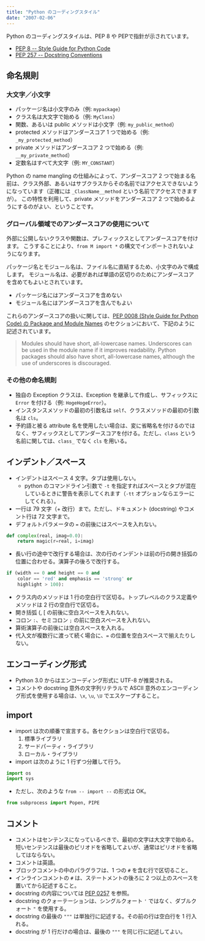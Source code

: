 ```yaml
---
title: "Python のコーディングスタイル"
date: "2007-02-06"
---
```


Python のコーディングスタイルは、PEP 8 や PEPで指針が示されています。

- [PEP 8 -- Style Guide for Python Code](https://www.python.org/dev/peps/pep-0008/)
- [PEP 257 -- Docstring Conventions](https://www.python.org/dev/peps/pep-0257/)


命名規則
----

### 大文字／小文字

- パッケージ名は小文字のみ（例: `mypackage`）
- クラス名は大文字で始める（例: `MyClass`）
- 関数、あるいは public メソッドは小文字（例: `my_public_method`）
- protected メソッドはアンダースコア 1 つで始める（例: `_my_protected_method`）
- private メソッドはアンダースコア 2 つで始める（例: `__my_private_method`）
- 定数名はすべて大文字（例: `MY_CONSTANT`）

Python の name mangling の仕組みによって、アンダースコア 2 つで始まる名前は、クラス外部、あるいはサブクラスからその名前ではアクセスできないようになっています（正確には `_ClassName__method` という名前でアクセスできますが）。
この特性を利用して、private メソッドをアンダースコア 2 つで始めるようにするのがよい、ということです。


### グローバル領域でのアンダースコアの使用について

外部に公開しないクラスや関数は、プレフィックスとしてアンダースコアを付けます。
こうすることにより、`from M import *` の構文でインポートされないようになります。

パッケージ名とモジュール名は、ファイル名に直結するため、小文字のみで構成します。
モジュール名は、必要があれば単語の区切りのためにアンダースコアを含めてもよいとされています。

- パッケージ名にはアンダースコアを含めない
- モジュール名にはアンダースコアを含んでもよい

これらのアンダースコアの扱いに関しては、[PEP 0008 (Style Guide for Python Code) の Package and Module Names](https://www.python.org/dev/peps/pep-0008/#package-and-module-names) のセクションにおいて、下記のように記述されています。

> Modules should have short, all-lowercase names. Underscores can be used in the module name if it improves readability. Python packages should also have short, all-lowercase names, although the use of underscores is discouraged.


### その他の命名規則

- 独自の Exception クラスは、Exception を継承して作成し、サフィックスに `Error` を付ける（例: `HogeHogeError`）。
- インスタンスメソッドの最初の引数名は `self`、クラスメソッドの最初の引数名は `cls`。
- 予約語と被る attribute 名を使用したい場合は、変に省略名を付けるのではなく、サフィックスとしてアンダースコアを付ける。ただし、`class` という名前に関しては、`class_` でなく `cls` を用いる。


インデント／スペース
----

- インデントはスペース 4 文字。タブは使用しない。
  - python のコマンドライン引数で `-t` を指定すればスペースとタブが混在しているときに警告を表示してくれます（`-tt` オプションならエラーにしてくれる）。
- 一行は 79 文字（+ 改行）まで。ただし、ドキュメント (docstring) やコメント行は 72 文字まで。
- デフォルトパラメータの `=` の前後にはスペースを入れない。

```python
def complex(real, imag=0.0):
    return magic(r=real, i=imag)
```

- 長い行の途中で改行する場合は、次の行のインデントは前の行の開き括弧の位置に合わせる。演算子の後ろで改行する。

```python
if (width == 0 and height == 0 and
    color == 'red' and emphasis == 'strong' or
    highlight > 100):
```

- クラス内のメソッドは 1 行の空白行で区切る。トップレベルのクラス定義やメソッドは 2 行の空白行で区切る。
- 開き括弧 (, [ の前後に空白スペースを入れない。
- コロン `:`、セミコロン `;` の前に空白スペースを入れない。
- 算術演算子の前後には空白スペースを入れる。
- 代入文が複数行に渡って続く場合に、`=` の位置を空白スペースで揃えたりしない。


エンコーディング形式
----

- Python 3.0 からはエンコーディング形式に UTF-8 が推奨される。
- コメントや docstring 意外の文字列リテラルで ASCII 意外のエンコーディング形式を使用する場合は、`\x`, `\u`, `\U` でエスケープすること。


import
----

- import は次の順番で宣言する。各セクションは空白行で区切る。
  1. 標準ライブラリ
  2. サードパーティ・ライブラリ
  3. ローカル・ライブラリ
- import は次のように 1 行ずつ分離して行う。

```python
import os
import sys
```

- ただし、次のような `from -- import --` の形式は OK。

```python
from subprocess import Popen, PIPE
```


コメント
----

- コメントはセンテンスになっているべきで、最初の文字は大文字で始める。短いセンテンスは最後のピリオドを省略してよいが、通常はピリオドを省略してはならない。
- コメントは英語。
- ブロックコメントの中のパラグラフは、1 つの `#` を含む行で区切ること。
- インラインコメントの `#` は、ステートメントの後ろに 2 つ以上のスペースを置いてから記述すること。
- docstring の内容については [PEP 0257](http://www.python.org/dev/peps/pep-0257/) を参照。
- docstring のクォーテーションは、シングルクォート `'` ではなく、ダブルクォート `"` を使用する。
- docstring の最後の `"""` は単独行に記述する。その前の行は空白行を 1 行入れる。
- docstring が 1 行だけの場合は、最後の `"""` を同じ行に記述してよい。

